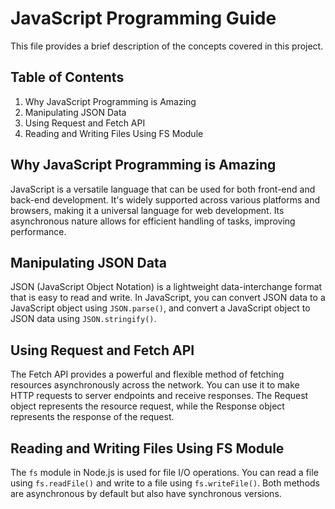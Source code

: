 # JavaScript Programming Guide
This file provides a brief description of the concepts covered in this project.

## Table of Contents
1. Why JavaScript Programming is Amazing
2. Manipulating JSON Data
3. Using Request and Fetch API
4. Reading and Writing Files Using FS Module

## Why JavaScript Programming is Amazing
JavaScript is a versatile language that can be used for both front-end and back-end development. It's widely supported across various platforms and browsers, making it a universal language for web development. Its asynchronous nature allows for efficient handling of tasks, improving performance.

## Manipulating JSON Data
JSON (JavaScript Object Notation) is a lightweight data-interchange format that is easy to read and write. In JavaScript, you can convert JSON data to a JavaScript object using `JSON.parse()`, and convert a JavaScript object to JSON data using `JSON.stringify()`.

## Using Request and Fetch API
The Fetch API provides a powerful and flexible method of fetching resources asynchronously across the network. You can use it to make HTTP requests to server endpoints and receive responses. The Request object represents the resource request, while the Response object represents the response of the request.

## Reading and Writing Files Using FS Module
The `fs` module in Node.js is used for file I/O operations. You can read a file using `fs.readFile()` and write to a file using `fs.writeFile()`. Both methods are asynchronous by default but also have synchronous versions.
